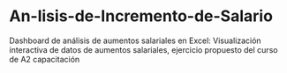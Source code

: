 # An-lisis-de-Incremento-de-Salario
Dashboard de análisis de aumentos salariales en Excel: Visualización interactiva de datos de aumentos salariales, ejercicio propuesto del curso de A2 capacitación
